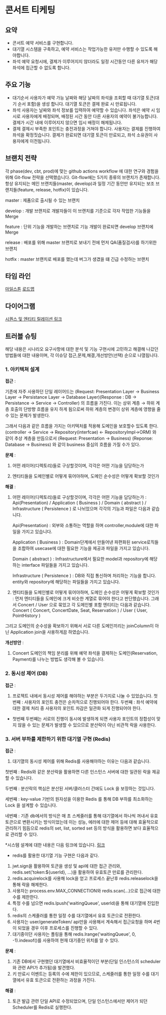 # 콘서트 티케팅

## 요약
- 콘서트 예약 서비스를 구현합니다.
- 대기열 시스템을 구축하고, 예약 서비스는 작업가능한 유저만 수행할 수 있도록 해야합니다.
- 좌석 예약 요청시에, 결제가 이루어지지 않더라도 일정 시간동안 다른 유저가 해당 좌석에 접근할 수 없도록 합니다.

## 주요 기능
 - 대기순서
 사용자가 예약 가능 날짜와 해당 날짜의 좌석을 조회할 때 대기열 토큰(대기 순서 포함)을 생성 합니다.
 대기열 토큰은 결제 완료 시 만료됩니다.
 - 좌석
 사용자는 날짜와 좌석 정보를 입력하여 예약할 수 있습니다.
 좌석은 예약 시 임시로 사용자에게 배정되며, 배정된 시간 동안 다른 사용자의 예약이 불가능합니다.
 결제가 시간 내에 이루어지지 않으면 임시 배정이 해제됩니다.
 - 결제
 결제시 부족한 포인트는 충전과정을 거쳐야 합니다.
 사용자는 결제를 진행하여 좌석을 확정짓습니다.
 결제가 완료되면 대기열 토큰이 만료되고, 좌석 소유권이 사용자에게 이전됩니다.

## 브랜치 전략
 각 phase(dev, cbt, prod)에 맞는 github actions workflow 에 대한 연구와 경험을 위해 Git-flow 전략을 선택했습니다.
 Git-flow에는 5가지 종류의 브랜치가 존재합니다. 항상 유지되는 메인 브랜치들(master, develop)과 일정 기간 동안만 유지되는 보조 브랜치들(feature, release, hotfix)이 있습니다.
 
 master : 제품으로 출시될 수 있는 브랜치
 
 develop : 개발 브랜치로 개발자들이 이 브랜치를 기준으로 각자 작업한 기능들을 Merge
 
 feature : 단위 기능을 개발하는 브랜치로 기능 개발이 완료되면 develop 브랜치에 Merge
 
 release : 배포를 위해 master 브랜치로 보내기 전에 먼저 QA(품질검사)를 하기위한 브랜치
 
 hotfix : master 브랜치로 배포를 했는데 버그가 생겼을 떄 긴급 수정하는 브랜치

## 타임 라인

 [마일스톤](https://github.com/goodmirow-1/ticketing/milestones)  [로드맵](https://github.com/users/goodmirow-1/projects/2/views/1)

## 다이어그램

 [시퀀스 및 엔티티 릴레이션 링크](https://github.com/goodmirow-1/ticketing/blob/main/documents/README-DIAGRAMS.md)

## 트러블 슈팅

 해당 내용은 시나리오 요구사항에 대한 분석 및 기능 구현시에 고민하고 해결해 나갔던 방법들에 대한 내용이며, 각 이슈당 접근,문제,해결,개선방안(선택) 순으로 나열됩니다.

### 1. 아키텍쳐 설계

 **접근** : 
 
  기존에 자주 사용하던 단일 레이어드는 (Request: Presentation Layer -> Business Layer -> Persistance Layer -> Database Layer)(Response : DB -> Persistance -> Service -> Controller) 의 흐름을 가진다. 이는 상위 계층 → 하위 계층 호출의 단방향 흐름을 유지 하게 됨으로써 하위 계층의 변경이 상위 계층에 영향을 줄 수 있는 문제가 발생한다. 
 
  그래서 다음과 같은 흐름을 가지는 아키텍처를 적용해 도메인을 보호할수 있도록 한다. (controller -> Service -> Repository(interfcae) <- RepositoryImpl->ORM) 와 같이 추상 계층을 만듬으로서 (Request: Presentation -> Business) (Reponse: Database -> Business) 와 같이 business 중심의 흐름을 가질 수가 있다.
 
 **문제** : 
 
 1. 어떤 레이어(디렉토리)들로 구상할것이며, 각각은 어떤 기능을 담당하는가
 
 2. 엔티티들을 도메인별로 어떻게 묶어야하며, 도메인 순수성은 어떻게 확보할 것인가
 
 **해결** :
 
 1. 어떤 레이어(디렉토리)들로 구상할것이며, 각각은 어떤 기능을 담당하는가 : Api(Presentation) / Application ( Business ) / Domain ( abstract ) / Infrastructure ( Persistence ) 로 나뉘었으며 각각의 기능과 파일은 다음과 같습니다.
 
    Api(Presentation) : 외부와 소통하는 역할을 하며 controller,module에 대한 파일을 가지고 있습니다.
 
    Application ( Business ) : Domain단계에서 만들어낸 파편화된 service로직들을 조합하여 usecase에 대한 필요한 기능을 제공과 파일을 가지고 있습니다.
 
    Domain ( abstract ) : Infrastructure에서 필요한 model과 repository에 해당하는 interface 파일들을 가지고 있습니다.
 
    Infrastructure ( Persistence ) : DB와 직접 통신하며 처리하는 기능을 합니다. entity와 repository에 해당하는 파일들을 가지고 있습니다.
    
 2. 엔티티들을 도메인별로 어떻게 묶어야하며, 도메인 순수성은 어떻게 확보할 것인가 :  먼저 엔티티들을 도메인에 크게 비슷한 계열로 묶어야 한다고 판단했습니다. 그래서 Concert / User 으로 묶었고 각 도메인별 포함 엔티티는 다음과 같습니다. Concert ( Concert, ConcertDate, Seat, Reservation ) / User ( User, PointHistory )
 
 그리고 도메인의 순수성을 확보하기 위해서 서로 다른 도메인끼리는 joinColumn이 아닌 Application join을 사용하게끔 하였습니다.
 
 **개선방안** :
 
 1. Concert 도메인의 책임 분리를 위해 예약 좌석을 결제하는 도메인(Reservation, Payment)를 나누는 방법도 생각해 볼 수 있습니다.
 
 ### 2. 동시성 제어 (DB)
 
 **접근** :
 
 1. 프로젝트 내에서 동시성 제어를 해야하는 부분은 두가지로 나눌 수 있었습니다. 
 첫번째 : 사용자의 포인트 충전은 순차적으로 진행되어야 한다. 
 두번째 : 좌석 예약에 대한 결제 처리 중 사용자의 포인트 차감은 일관화 되게 진행되어야 한다.
 * 첫번째 두번째는 서로의 진행이 동시에 발생하게 되면 사용자 포인트의 정합성이 맞지 않을 수 있는 문제가 발생할 수 있으므로 분산락이 아닌 비관적 락을 사용한다.
 
 ### 3. 서버 부하를 제한하기 위한 대기열 구현 (Redis)
 
 **접근** :
 
 1. 대기열의 동시성 제어를 위해 Redis를 사용해야하는 이유는 다음과 같습니다.
    
  첫번째 : Redis와 같은 분산락을 활용하면 다른 인스턴스 서버에 대한 일관된 락을 제공 할 수 있습니다.
 
  두번째 : 분산락의 핵심은 분산된 서버/클러스터 간에도 Lock 을 보장하는 것입니다.
  
  세번째 : key-value 기반의 원자성을 이용한 Redis 를 통해 DB 부하를 최소화하는 Lock 을 설계할 수 있습니다.
  
  네번째 : 기존 db에서의 방식은 매 초 스케줄러를 통해 대기열에서 하나씩 꺼내서 유효 토큰으로 변환시키는 방식이었는데 이는 성능, 에러에 대한 제어 등에 대해 효율적으로 관리하기 힘듬으로 redis의 set, list, sorted set 등의 방식을 활용하면 보다 효율적으로 관리할 수 있다.
 
 *시스템 설계에 대한 내용은 다음 링크에 있습니다. [링크](https://github.com/goodmirow-1/ticketing/milestones)
 
 * redis를 활용한 대기열 기능 구현은 다음과 같다.
 1. jwt.sign을 활용하여 토큰을 생성 및 api에 대한 접근 관리와, redis.set('token:${userId}, ...)을 활용하여 유효토큰 만료를 관리한다.
 2. redis.acquirelock를 사용해 lock을 얻고 프로세스 끝난후 redis.releaselock을 통해 락을 해제한다.
 3. 사용자는 process.env.MAX_CONNECTION와 redis.scan(...)으로 접근에 대한 수를 제한한다.
 3. 특정 수를 넘으면  redis.lpush('waitingQueue', userId)을 통해 대기열에 진입한다.
 4. redis의 스케줄러를 통한 일정 수를 대기열에서 유효 토큰으로 전환한다.
 5. 사용자는 user/generateToken/ api만을 사용해서 계속해서 접근요청을 하며 4번이 되었을 경우 이후 프로세스를 진행할 수 있다.
 6. 대기중이던 사용자는 폴링을 통해 redis.lrange('waitingQueue', 0, -1).indexof()를 사용하여 현재 대기중인 위치를 알 수 있다.
 
 **문제** :
 1. 기존 DB에서 구현했던 대기열에서 비효율적이던 부분(단일 인스턴스의 scheduler와 관련 API가 추가됨)을 발견했다.
 3. 키 만료시 이벤트는 등록의 수에 제한이 있으므로, 스케줄러를 통한 일정 수를 대기열에서 유효 토큰으로 전환하는 과정을 가진다.
 
 **해결** :
 1. 토큰 발급 관련 단일 API로 수정되었으며, 단일 인스턴스에서만 제어가 되던 Scheduler를 Redis로 실행한다.
